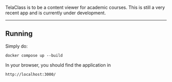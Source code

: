 TelaClass is to be a content viewer for academic courses.
This is still a very recent app and is currently under development.

*** 
## Running
Simply do:
```
docker compose up --build
```
In your browser, you should find the application in 
```
http://localhost:3000/
```
